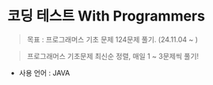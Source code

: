 # 코딩 테스트 With Programmers

> 목표 : 프로그래머스 기초 문제 124문제 풀기. (24.11.04 ~ )
> 

> 프로그래머스 기초문제 최신순 정렬,
매일 1 ~ 3문제씩 풀기!
> 

- 사용 언어 : JAVA
